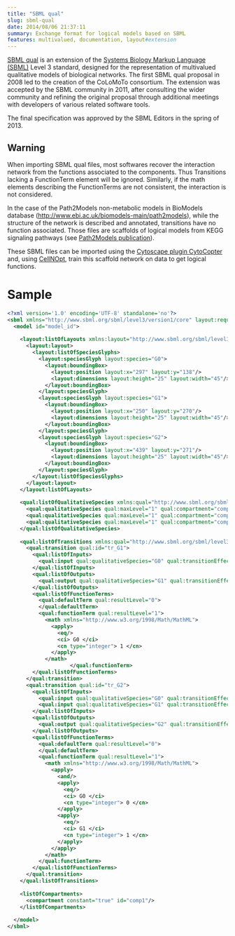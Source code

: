 ```yaml
---
title: "SBML qual"
slug: sbml-qual
date: 2014/08/06 21:37:11
summary: Exchange format for logical models based on SBML
features: multivalued, documentation, layout#extension
---
```


[SBML qual](http://sbml.org/Documents/Specifications/SBML_Level_3/Packages/Qualitative_Models_%28qual%29)
is an extension of the [Systems Biology Markup Language (SBML)](http://sbml.org) Level 3 standard,
designed for the representation of multivalued qualitative models of biological networks.
The first SBML qual proposal in 2008 led to the creation of the CoLoMoTo consortium.
The extension was accepted by the SBML community in 2011, after consulting the wider
community and refining the original proposal through additional meetings with developers
of various related software tools.

The final specification was approved by the SBML Editors in the spring of 2013.



Warning
-------

When importing SBML qual files, most softwares recover the interaction network from the functions associated to the components.
Thus Transitions lacking a FunctionTerm element will be ignored.
Similarly, if the math elements describing the FunctionTerms are not consistent, the interaction is not considered.

In the case of the Path2Models non-metabolic models in BioModels database (http://www.ebi.ac.uk/biomodels-main/path2models),
while the structure of the network is described and annotated, transitions have no function associated.
Those files are scaffolds of logical models from KEGG signaling pathways (see [Path2Models publication](http://www.biomedcentral.com/1752-0509/7/116)).

These SBML files can be imported using the [Cytoscape plugin CytoCopter](http://www.cellnopt.org/cytocopter) and,
using [CellNOpt](http://www.cellnopt.org), train this scaffold network on data to get logical functions.



# Sample 


```xml
<?xml version='1.0' encoding='UTF-8' standalone='no'?>
<sbml xmlns="http://www.sbml.org/sbml/level3/version1/core" layout:required="false" level="3" qual:required="true" xmlns:layout="http://www.sbml.org/sbml/level3/version1/layout/version1" version="1" xmlns:qual="http://www.sbml.org/sbml/level3/version1/qual/version1">
  <model id="model_id">
  
    <layout:listOfLayouts xmlns:layout="http://www.sbml.org/sbml/level3/version1/layout/version1" xmlns:xsi="http://www.w3.org/2001/XMLSchema-instance">
      <layout:layout>
        <layout:listOfSpeciesGlyphs>
          <layout:speciesGlyph layout:species="G0">
            <layout:boundingBox>
              <layout:position layout:x="297" layout:y="138"/>
              <layout:dimensions layout:height="25" layout:width="45"/>
            </layout:boundingBox>
          </layout:speciesGlyph>
          <layout:speciesGlyph layout:species="G1">
            <layout:boundingBox>
              <layout:position layout:x="250" layout:y="270"/>
              <layout:dimensions layout:height="25" layout:width="45"/>
            </layout:boundingBox>
          </layout:speciesGlyph>
          <layout:speciesGlyph layout:species="G2">
            <layout:boundingBox>
              <layout:position layout:x="439" layout:y="271"/>
              <layout:dimensions layout:height="25" layout:width="45"/>
            </layout:boundingBox>
          </layout:speciesGlyph>
        </layout:listOfSpeciesGlyphs>
      </layout:layout>
    </layout:listOfLayouts>
    
    <qual:listOfQualitativeSpecies xmlns:qual="http://www.sbml.org/sbml/level3/version1/qual/version1">
      <qual:qualitativeSpecies qual:maxLevel="1" qual:compartment="comp1" qual:constant="true" qual:id="G0"/>
      <qual:qualitativeSpecies qual:maxLevel="1" qual:compartment="comp1" qual:id="G1"/>
      <qual:qualitativeSpecies qual:maxLevel="1" qual:compartment="comp1" qual:id="G2"/>
    </qual:listOfQualitativeSpecies>
    
    <qual:listOfTransitions xmlns:qual="http://www.sbml.org/sbml/level3/version1/qual/version1">
      <qual:transition qual:id="tr_G1">
        <qual:listOfInputs>
          <qual:input qual:qualitativeSpecies="G0" qual:transitionEffect="none" qual:sign="positive" qual:id="tr_G1_in_0"/>
        </qual:listOfInputs>
        <qual:listOfOutputs>
          <qual:output qual:qualitativeSpecies="G1" qual:transitionEffect="assignmentLevel" qual:id="tr_G1_out"/>
        </qual:listOfOutputs>
        <qual:listOfFunctionTerms>
          <qual:defaultTerm qual:resultLevel="0">
          </qual:defaultTerm>
          <qual:functionTerm qual:resultLevel="1">
            <math xmlns="http://www.w3.org/1998/Math/MathML">            
              <apply>
                <eq/>
                <ci> G0 </ci>
                <cn type="integer"> 1 </cn>
              </apply>
            </math>
                    </qual:functionTerm>
        </qual:listOfFunctionTerms>
      </qual:transition>
      <qual:transition qual:id="tr_G2">
        <qual:listOfInputs>
          <qual:input qual:qualitativeSpecies="G0" qual:transitionEffect="none" qual:sign="negative" qual:id="tr_G2_in_0"/>
          <qual:input qual:qualitativeSpecies="G1" qual:transitionEffect="none" qual:sign="positive" qual:id="tr_G2_in_1"/>
        </qual:listOfInputs>
        <qual:listOfOutputs>
          <qual:output qual:qualitativeSpecies="G2" qual:transitionEffect="assignmentLevel" qual:id="tr_G2_out"/>
        </qual:listOfOutputs>
        <qual:listOfFunctionTerms>
          <qual:defaultTerm qual:resultLevel="0">
          </qual:defaultTerm>
          <qual:functionTerm qual:resultLevel="1">
            <math xmlns="http://www.w3.org/1998/Math/MathML">            
              <apply>
                <and/>
                <apply>
                  <eq/>
                  <ci> G0 </ci>
                  <cn type="integer"> 0 </cn>
                </apply>
                <apply>
                  <eq/>
                  <ci> G1 </ci>
                  <cn type="integer"> 1 </cn>
                </apply>
              </apply>
            </math>
          </qual:functionTerm>
        </qual:listOfFunctionTerms>
      </qual:transition>
    </qual:listOfTransitions>
    
    <listOfCompartments>
      <compartment constant="true" id="comp1"/>
    </listOfCompartments>
  
  </model>
</sbml>
```


